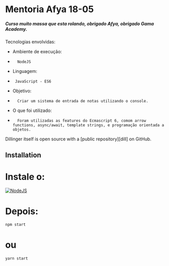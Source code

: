 # Mentoria Afya 18-05


##### Curso muito massa que esta rolando, obrigado Afya, obrigado Gama Academy.

Tecnologias envolvidas:
- Ambiente de execução:
-       NodeJS
- Linguagem: 
-      JavaScript - ES6
- Objetivo:
-       Criar um sistema de entrada de notas utilizando o console.
- O que foi utilizado:
-       Foram utilizadas as features do Ecmascript 6, comom arrow functions, async/await, template strings, e programação orientada a objetos. 
 Dillinger itself is open source with a [public repository][dill]
 on GitHub.

## Installation 
# Instale o:
[![NodeJS](https://cdn.iconscout.com/icon/free/png-256/node-js-1-1174935.png)](https://nodejs.org/en/download/)

# Depois:

```sh
npm start 
```
# ou
```sh
yarn start 
```
